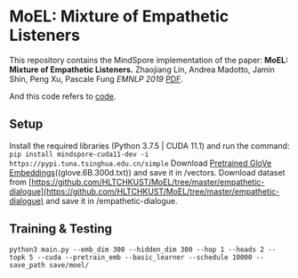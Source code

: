 MoEL: Mixture of Empathetic Listeners
====

This repository contains the MindSpore implementation of the paper: **MoEL: Mixture of Empathetic Listeners.** Zhaojiang Lin, Andrea Madotto, Jamin Shin, Peng Xu, Pascale Fung *EMNLP 2019* [PDF](https://arxiv.org/pdf/1908.07687.pdf).

And this code refers to [code](https://github.com/HLTCHKUST/MoEL).

Setup
---

Install the required libraries (Python 3.7.5 | CUDA 11.1) and run the command:
`pip install mindspore-cuda11-dev -i https://pypi.tuna.tsinghua.edu.cn/simple`
Download [Pretrained GloVe Embeddings](http://nlp.stanford.edu/data/glove.6B.zip)((glove.6B.300d.txt)) and save it in /vectors.
Download dataset from [https://github.com/HLTCHKUST/MoEL/tree/master/empathetic-dialogue](https://github.com/HLTCHKUST/MoEL/tree/master/empathetic-dialogue) and save it in /empathetic-dialogue.

Training & Testing
---

`python3 main.py --emb_dim 300 --hidden_dim 300 --hop 1 --heads 2 --topk 5 --cuda --pretrain_emb --basic_learner --schedule 10000 --save_path save/moel/`
